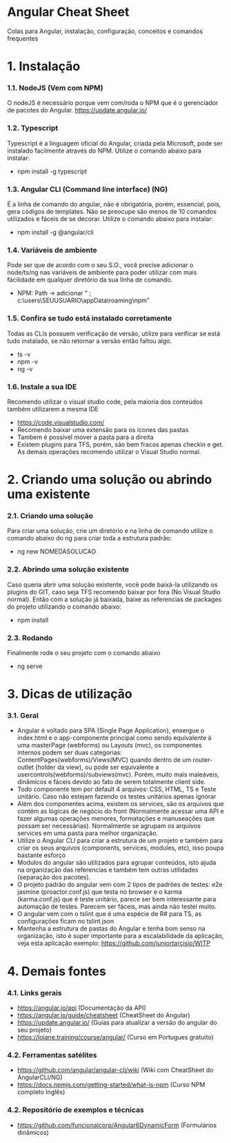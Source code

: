 # Angular Cheat Sheet
Colas para Angular, instalação, configuração, conceitos e comandos frequentes

# 1. Instalação

### 1.1. NodeJS (Vem com NPM)
O nodeJS é necessário porque vem com/roda o NPM que é o gerenciador de pacotes do Angular.
https://update.angular.io/ 

### 1.2. Typescript 
Typescript é a linguagem oficial do Angular, criada pela Microsoft, pode ser instalado facilmente através do NPM. Utilize o comando abaixo para instalar:
* npm install -g typescript

### 1.3. Angular CLI (Command line interface) (NG)
É a linha de comando do angular, não é obrigatória, porém, essencial, pois, gera códigos de templates. Não se preocupe são menos de 10 comandos utilizados e fáceis de se decorar. Utilize o comando abaixo para instalar:
* npm install -g @angular/cli


### 1.4. Variáveis de ambiente
Pode ser que de acordo com o seu S.O., você precise adicionar o node/ts/ng nas variáveis de ambiente para poder utilizar com mais fácilidade em qualquer diretório da sua linha de comando.
* NPM: Path -> adicionar " ; c:\users\SEUUSUARIO\appData\roaming\npm"

### 1.5. Confira se tudo está instalado corretamente
Todas as CLIs possuem verificação de versão, utilize para verificar se está tudo instalado, se não retornar a versão então faltou algo.
* ts -v
* npm -v
* ng -v

### 1.6. Instale a sua IDE
Recomendo utilizar o visual studio code, pela maioria dos conteúdos também utilizarem a mesma IDE
* https://code.visualstudio.com/ 
* Recomendo baixar uma extensão para os ícones das pastas
* Tambem é possível mover a pasta para a direita
* Existem plugins para TFS, porém, são bem fracos apenas checkin e get. As demais operações recomendo utilizar o Visual Studio normal.

# 2. Criando uma solução ou abrindo uma existente

### 2.1. Criando uma solução
Para criar uma solução, crie um diretório e na linha de comando utilize o comando abaixo do ng para criar toda a estrutura padrão: 
* ng new NOMEDASOLUCAO

### 2.2. Abrindo uma solução existente
Caso queria abrir uma solução existente, você pode baixá-la utilizando os plugins do GIT, caso seja TFS recomendo baixar por fora (No Visual Studio normal). Então com a solução já baixada, baixe as referencias de packages do projeto utilizando o comando abaixo:
* npm install

### 2.3. Rodando
Finalmente rode o seu projeto com o comando abaixo
* ng serve

# 3. Dicas de utilização

### 3.1. Geral
* Angular é voltado para SPA (Single Page Application), enxergue o index.html e o app-componente principal como sendo equivalente à uma masterPage (webforms) ou Layouts (mvc), os componentes internos podem ser duas categorias: ContentPages(webforms)/Views(MVC) quando dentro de um router-outlet (holder da view), ou pode ser equivalente a usercontrols(webforms)/subviews(mvc). Porém, muito mais maleáveis, dinâmicos e fáceis devido ao fato de serem totalmente client side.
* Todo componente tem por default 4 arquivos: CSS, HTML, TS e Teste unitário. Caso não estejam fazendo os testes unitários apenas ignorar
* Além dos componentes acima, existem os services, são os arquivos que contém as lógicas de negócio do front (Normalmente acessar uma API e fazer algumas operações menores, formatações e manuseações que possam ser necessárias). Normalmente se agrupam os arquivos services em uma pasta para melhor organização.
* Utilize o Angular CLI para criar a estrutura de um projeto e também para criar os seus arquivos (components, services, modules, etc), isso poupa bastante esforço
* Modulos do angular são utilizados para agrupar conteúdos, isto ajuda na organização das referencias e também tem outras utilidades (separação dos pacotes).
* O projeto padrão do angular vem com 2 tipos de padrões de testes:  e2e jasmine (proactor.conf.js) que testa no browser e o karma (karma.conf.js) que é teste unitário, parece ser bem interessante para automação de testes. Parecem ser fáceis, mas ainda não testei muito.
* O angular vem com o tslint que é uma espécie de R# para TS, as configurações ficam no tslint.json
* Mantenha a estrutura de pastas do Angular e tenha bom senso na organização, isto é super importante para a escalabilidade da aplicação, veja esta aplicação exemplo: https://github.com/juniortarcisio/WITP 



# 4. Demais fontes

### 4.1. Links gerais 
* https://angular.io/api (Documentação da API)
* https://angular.io/guide/cheatsheet (CheatSheet do Angular)
* https://update.angular.io/ (Guias para atualizar a versão do angular do seu projeto)
* https://loiane.training/course/angular/ (Curso em Portugues gratuito)

### 4.2. Ferramentas satélites
* https://github.com/angular/angular-cli/wiki (Wiki com CheatSheet do AngularCLI/NG)
* https://docs.npmjs.com/getting-started/what-is-npm (Curso NPM completo Inglês)

### 4.2. Repositório de exemplos e técnicas
* https://github.com/funcionalcorp/Angular6DynamicForm (Formulários dinâmicos)
